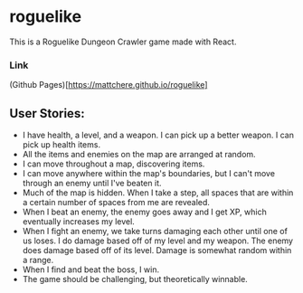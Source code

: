# roguelike

This is a Roguelike Dungeon Crawler game made with React.

### Link
(Github Pages)[https://mattchere.github.io/roguelike]

## User Stories:
- I have health, a level, and a weapon. I can pick up a better weapon. I can pick up health items.
- All the items and enemies on the map are arranged at random.
- I can move throughout a map, discovering items.
- I can move anywhere within the map's boundaries, but I can't move through an enemy until I've beaten it.
- Much of the map is hidden. When I take a step, all spaces that are within a certain number of spaces from me are revealed.
- When I beat an enemy, the enemy goes away and I get XP, which eventually increases my level.
- When I fight an enemy, we take turns damaging each other until one of us loses. I do damage based off of my level and my weapon. The enemy does damage based off of its level. Damage is somewhat random within a range.
- When I find and beat the boss, I win.
- The game should be challenging, but theoretically winnable.